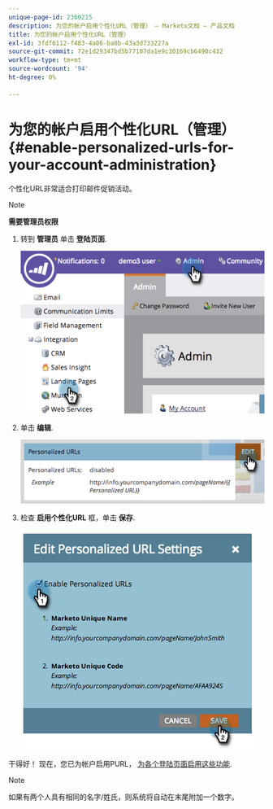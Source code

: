 ```yaml
---
unique-page-id: 2360215
description: 为您的帐户启用个性化URL（管理） — Marketo文档 — 产品文档
title: 为您的帐户启用个性化URL（管理）
exl-id: 3fdf6112-f483-4a86-ba8b-43a3d733227a
source-git-commit: 72e1d29347bd5b77107da1e9c30169cb6490c432
workflow-type: tm+mt
source-wordcount: '94'
ht-degree: 0%

---
```


# 为您的帐户启用个性化URL（管理） {#enable-personalized-urls-for-your-account-administration}

个性化URL非常适合打印邮件促销活动。

>[!NOTE]
>
>**需要管理员权限**

1. 转到 **管理员** 单击 **登陆页面**.

   ![](assets/image2014-9-24-11-3a38-3a51.png)

1. 单击 **编辑**.

   ![](assets/image2014-9-24-11-3a39-3a6.png)

1. 检查 **启用个性化URL** 框，单击 **保存**.

   ![](assets/image2014-9-24-11-3a39-3a41.png)

干得好！ 现在，您已为帐户启用PURL， [为各个登陆页面启用这些功能](/help/marketo/product-docs/demand-generation/landing-pages/personalizing-landing-pages/enable-personalized-urls-for-a-landing-page.md).

>[!NOTE]
>
>如果有两个人具有相同的名字/姓氏，则系统将自动在末尾附加一个数字。
